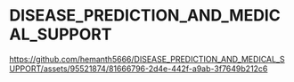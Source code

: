 # DISEASE_PREDICTION_AND_MEDICAL_SUPPORT



https://github.com/hemanth5666/DISEASE_PREDICTION_AND_MEDICAL_SUPPORT/assets/95521874/81666796-2d4e-442f-a9ab-3f7649b212c6

